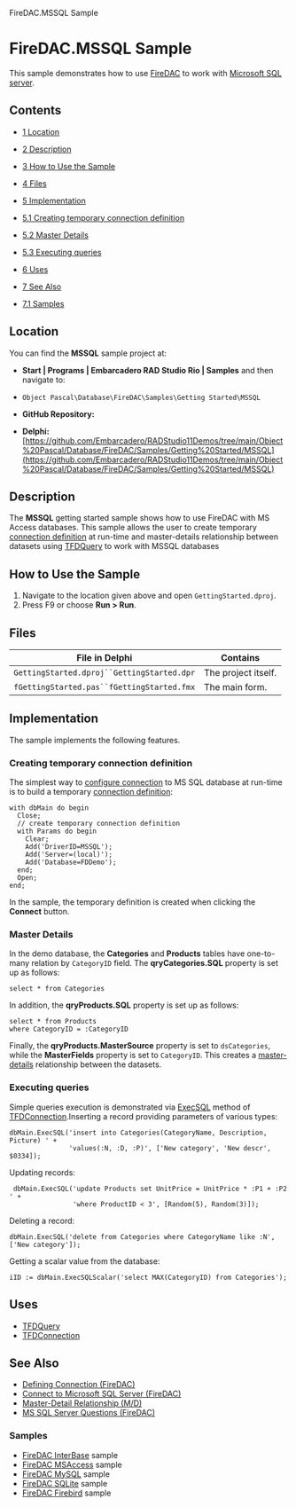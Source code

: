 FireDAC.MSSQL Sample[]()
# FireDAC.MSSQL Sample 


This sample demonstrates how to use [FireDAC](http://docwiki.embarcadero.com/RADStudio/en/FireDAC) to work with [Microsoft SQL server](http://en.wikipedia.org/wiki/Microsoft_SQL_Server).
## Contents



* [1 Location](#Location)
* [2 Description](#Description)
* [3 How to Use the Sample](#How_to_Use_the_Sample)
* [4 Files](#Files)
* [5 Implementation](#Implementation)

* [5.1 Creating temporary connection definition](#Creating_temporary_connection_definition)
* [5.2 Master Details](#Master_Details)
* [5.3 Executing queries](#Executing_queries)

* [6 Uses](#Uses)
* [7 See Also](#See_Also)

* [7.1 Samples](#Samples)


## Location 

You can find the **MSSQL** sample project at:
* **Start | Programs | Embarcadero RAD Studio Rio | Samples** and then navigate to:

* `Object Pascal\Database\FireDAC\Samples\Getting Started\MSSQL`

* **GitHub Repository:**

* **Delphi:**[https://github.com/Embarcadero/RADStudio11Demos/tree/main/Object%20Pascal/Database/FireDAC/Samples/Getting%20Started/MSSQL](https://github.com/Embarcadero/RADStudio11Demos/tree/main/Object%20Pascal/Database/FireDAC/Samples/Getting%20Started/MSSQL)

## Description 

The **MSSQL** getting started sample shows how to use FireDAC with MS Access databases. This sample allows the user to create temporary [connection definition](http://docwiki.embarcadero.com/RADStudio/en/Defining_Connection_(FireDAC)) at run-time and master-details relationship between datasets using [TFDQuery](http://docwiki.embarcadero.com/Libraries/en/FireDAC.Comp.Client.TFDQuery) to work with MSSQL databases
## How to Use the Sample 


1.  Navigate to the location given above and open `GettingStarted.dproj`.
2.  Press F9 or choose **Run > Run**.

## Files 



| File in Delphi                           | Contains          |
|------------------------------------------|-------------------|
|`GettingStarted.dproj``GettingStarted.dpr`|The project itself.|
|`fGettingStarted.pas``fGettingStarted.fmx`|The main form.     |


## Implementation 

The sample implements the following features.
### Creating temporary connection definition 

The simplest way to [configure connection](http://docwiki.embarcadero.com/RADStudio/en/Connect_to_Microsoft_SQL_Server_(FireDAC)) to MS SQL database at run-time is to build a temporary [connection definition](http://docwiki.embarcadero.com/RADStudio/en/Defining_Connection_(FireDAC)):
```
with dbMain do begin
  Close;
  // create temporary connection definition
  with Params do begin
    Clear;
    Add('DriverID=MSSQL');
    Add('Server=(local)');
    Add('Database=FDDemo');
  end;
  Open;
end;

```


In the sample, the temporary definition is created when clicking the **Connect** button. 
### Master Details 

In the demo database, the **Categories** and **Products** tables have one-to-many relation by `CategoryID` field. The **qryCategories.SQL** property is set up as follows:
```
select * from Categories

```


In addition, the **qryProducts.SQL** property is set up as follows:
```
select * from Products
where CategoryID = :CategoryID

```


Finally, the **qryProducts.MasterSource** property is set to `dsCategories`, while the **MasterFields** property is set to `CategoryID`. This creates a [master-details](http://docwiki.embarcadero.com/RADStudio/en/Master-Detail_Relationship_(M/D)) relationship between the datasets.
### Executing queries 

Simple queries execution is demonstrated via [ExecSQL](http://docwiki.embarcadero.com/RADStudio/en/Executing_Commands_(FireDAC)) method of [TFDConnection](http://docwiki.embarcadero.com/Libraries/en/FireDAC.Comp.Client.TFDConnection).Inserting a record providing parameters of various types:

```
dbMain.ExecSQL('insert into Categories(CategoryName, Description, Picture) ' +
               'values(:N, :D, :P)', ['New category', 'New descr', $0334]);

```


Updating records:
```
 dbMain.ExecSQL('update Products set UnitPrice = UnitPrice * :P1 + :P2 ' +
                'where ProductID < 3', [Random(5), Random(3)]);

```


Deleting a record:
```
dbMain.ExecSQL('delete from Categories where CategoryName like :N', ['New category']);

```


Getting a scalar value from the database:
```
iID := dbMain.ExecSQLScalar('select MAX(CategoryID) from Categories');

```



## Uses 


* [TFDQuery](http://docwiki.embarcadero.com/Libraries/en/FireDAC.Comp.Client.TFDQuery)
* [TFDConnection](http://docwiki.embarcadero.com/Libraries/en/FireDAC.Comp.Client.TFDConnection)

## See Also 


* [Defining Connection (FireDAC)](http://docwiki.embarcadero.com/RADStudio/en/Defining_Connection_(FireDAC))
* [Connect to Microsoft SQL Server (FireDAC)](http://docwiki.embarcadero.com/RADStudio/en/Connect_to_Microsoft_SQL_Server_(FireDAC))
* [Master-Detail Relationship (M/D)](http://docwiki.embarcadero.com/RADStudio/en/Master-Detail_Relationship_(M/D))
* [MS SQL Server Questions (FireDAC)](http://docwiki.embarcadero.com/RADStudio/en/MS_SQL_Server_Questions_(FireDAC))

### Samples 


* [FireDAC InterBase](http://docwiki.embarcadero.com/CodeExamples/en/FireDAC.InterBase_Sample) sample
* [FireDAC MSAccess](http://docwiki.embarcadero.com/CodeExamples/en/FireDAC.MSAccess_Sample) sample
* [FireDAC MySQL](http://docwiki.embarcadero.com/CodeExamples/en/FireDAC.MySQL_Sample) sample
* [FireDAC SQLite](http://docwiki.embarcadero.com/CodeExamples/en/FireDAC.SQLite_Sample) sample
* [FireDAC Firebird](http://docwiki.embarcadero.com/CodeExamples/en/FireDAC.Firebird_Sample) sample





